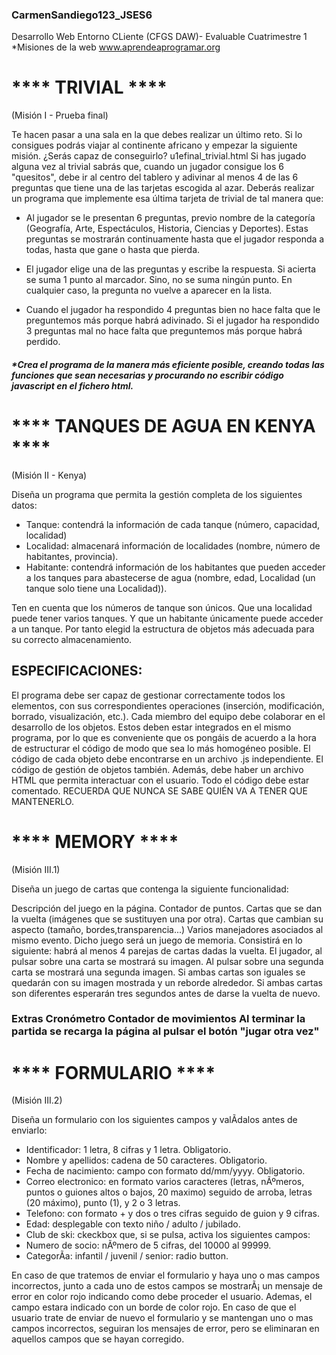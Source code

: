 ### CarmenSandiego123_JSES6
Desarrollo Web Entorno CLiente (CFGS DAW)- Evaluable Cuatrimestre 1 
*Misiones de la web www.aprendeaprogramar.org


# **** TRIVIAL **** 
(Misión I - Prueba final)

Te hacen pasar a una sala en la que debes realizar un último reto. Si lo consigues podrás viajar al continente africano y empezar la siguiente misión. ¿Serás capaz de conseguirlo?
u1efinal_trivial.html
Si has jugado alguna vez al trivial sabrás que, cuando un jugador consigue los 6 "quesitos", debe ir al centro del tablero y adivinar al menos 4 de las 6 preguntas que tiene una de las tarjetas escogida al azar.
Deberás realizar un programa que implemente esa última tarjeta de trivial de tal manera que:

* Al jugador se le presentan 6 preguntas, previo nombre de la categoría (Geografía, Arte, Espectáculos, Historia, Ciencias y Deportes). Estas preguntas se mostrarán continuamente hasta que el jugador responda a todas, hasta que gane o hasta que pierda.
+ El jugador elige una de las preguntas y escribe la respuesta. Si acierta se suma 1 punto al marcador. Sino, no se suma ningún punto. En cualquier caso, la pregunta no vuelve a aparecer en la lista.
- Cuando el jugador ha respondido 4 preguntas bien no hace falta que le preguntemos más porque habrá adivinado. Si el jugador ha respondido 3 preguntas mal no hace falta que preguntemos más porque habrá perdido.

##### *Crea el programa de la manera más eficiente posible, creando todas las funciones que sean necesarias y procurando no escribir código javascript en el fichero html.


# **** TANQUES DE AGUA EN KENYA ****
(Misión II - Kenya)

Diseña un programa que permita la gestión completa de los siguientes datos:
- Tanque: contendrá la información de cada tanque (número, capacidad, localidad)
- Localidad: almacenará información de localidades (nombre, número de habitantes, provincia).
- Habitante: contendrá información de los habitantes que pueden acceder a los tanques para abastecerse de agua 
(nombre, edad, Localidad (un tanque solo tiene una Localidad)).

Ten en cuenta que los números de tanque son únicos.
Que una localidad puede tener varios tanques.
Y que un habitante únicamente puede acceder a un tanque.
Por tanto elegid la estructura de objetos más adecuada para su correcto almacenamiento.

## ESPECIFICACIONES:

El  programa debe ser capaz de gestionar correctamente todos los elementos, con sus correspondientes operaciones 
(inserción, modificación, borrado, visualización, etc.).
Cada miembro del equipo debe colaborar en el desarrollo de los objetos. Estos deben estar integrados en el mismo programa, 
por lo que es conveniente que os pongáis de acuerdo a la hora de estructurar el código de modo que  sea lo más homogéneo posible. 
El código de cada objeto debe encontrarse en un archivo .js independiente.
El código de gestión de objetos también. 
Además, debe haber un archivo HTML que permita interactuar con el usuario.
Todo  el código debe estar comentado. 
RECUERDA QUE NUNCA SE SABE QUIÉN VA A TENER QUE MANTENERLO.


# **** MEMORY ****
(Misión III.1)

Diseña un juego de cartas que contenga la siguiente funcionalidad:

Descripción del juego en la página. Contador de puntos. Cartas que
se dan la vuelta (imágenes que se sustituyen una por otra). Cartas que cambian su aspecto (tamaño, bordes,transparencia...) Varios manejadores
asociados al mismo evento. Dicho juego será un juego de memoria. Consistirá en lo siguiente: habrá al menos 4 parejas de cartas dadas la vuelta.
El jugador, al pulsar sobre una carta se mostrará su imagen. Al pulsar sobre una segunda carta se mostrará una segunda imagen. Si ambas cartas son
iguales se quedarán con su imagen mostrada y un reborde alrededor. Si ambas cartas son diferentes esperarán tres segundos antes de darse la vuelta
de nuevo.

### Extras Cronómetro Contador de movimientos Al terminar la partida se recarga la página al pulsar el botón "jugar otra vez"


# **** FORMULARIO ****
(Misión III.2)

Diseña un formulario con los siguientes campos y valÃ­dalos antes de enviarlo:

- Identificador: 1 letra, 8 cifras y 1 letra. Obligatorio.
- Nombre y apellidos: cadena de 50 caracteres. Obligatorio.
- Fecha de nacimiento: campo con formato dd/mm/yyyy. Obligatorio.
- Correo electronico: en formato varios caracteres (letras, nÃºmeros, puntos o guiones altos o bajos, 20 maximo) seguido de arroba, letras (20 máximo), punto (1), y 2 o 3 letras.
- Telefono: con formato + y dos o tres cifras seguido de guion y 9 cifras.
- Edad: desplegable con texto niño / adulto / jubilado.
- Club de ski: ckeckbox que, si se pulsa, activa los siguientes campos:
- Numero de socio: nÃºmero de 5 cifras, del 10000 al 99999.
- CategorÃ­a: infantil / juvenil / senior: radio button.

En caso de que tratemos de enviar el formulario y haya uno o mas campos incorrectos, junto a cada uno de estos campos se mostrarÃ¡ un mensaje de error en color rojo indicando como debe proceder el usuario. Ademas, el campo estara indicado con un borde de color rojo. En caso de que el usuario trate de enviar de nuevo el formulario y se mantengan uno o mas campos incorrectos, seguiran los mensajes de error, pero se eliminaran en aquellos campos que se hayan corregido.